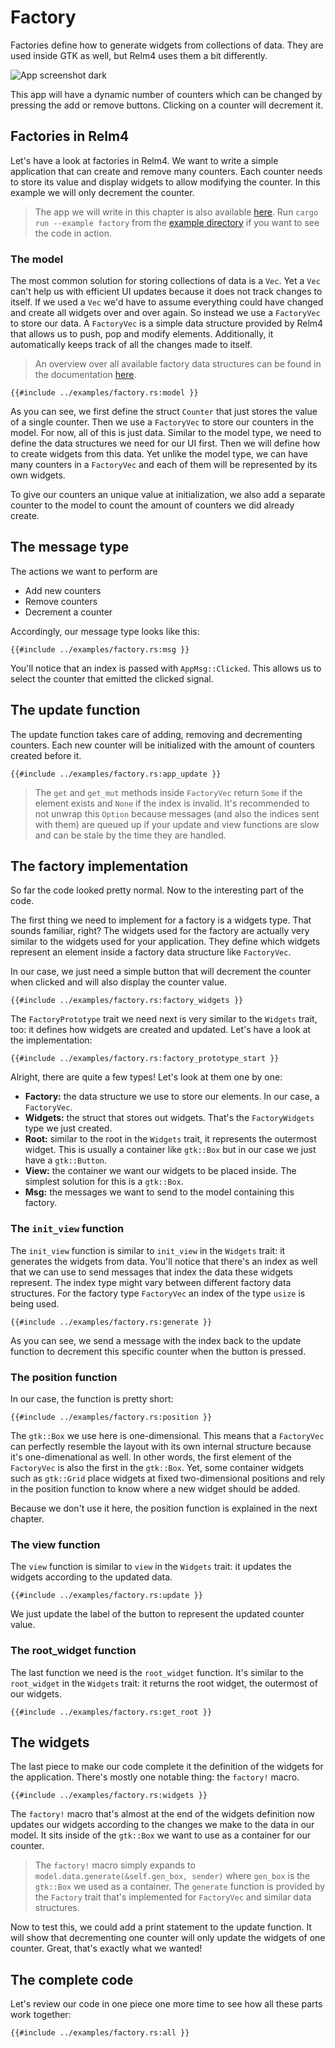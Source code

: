 # Factory

Factories define how to generate widgets from collections of data. They are used inside GTK as well, but Relm4 uses them a bit differently.

![App screenshot dark](img/screenshots/factory-dark.png)

This app will have a dynamic number of counters which can be changed by pressing the add or remove buttons.
Clicking on a counter will decrement it.

## Factories in Relm4

Let's have a look at factories in Relm4. We want to write a simple application that can create and remove many counters. Each counter needs to store its value and display widgets to allow modifying the counter. In this example we will only decrement the counter.

> The app we will write in this chapter is also available [here](https://github.com/Relm4/Relm4/blob/main/relm4-examples/examples/factory.rs). Run `cargo run --example factory` from the [example directory](https://github.com/Relm4/Relm4/tree/main/relm4-examples) if you want to see the code in action.

### The model

The most common solution for storing collections of data is a `Vec`. Yet a `Vec` can't help us with efficient UI updates because it does not track changes to itself. If we used a `Vec` we'd have to assume everything could have changed and create all widgets over and over again. So instead we use a `FactoryVec` to store our data. A `FactoryVec` is a simple data structure provided by Relm4 that allows us to push, pop and modify elements. Additionally, it automatically keeps track of all the changes made to itself.

> An overview over all available factory data structures can be found in the documentation [here](https://relm4.org/docs/stable/relm4/factory/collections/index.html).

```rust,no_run,noplayground
{{#include ../examples/factory.rs:model }}
```

As you can see, we first define the struct `Counter` that just stores the value of a single counter. Then we use a `FactoryVec` to store our counters in the model. For now, all of this is just data. Similar to the model type, we need to define the data structures we need for our UI first. Then we will define how to create widgets from this data. Yet unlike the model type, we can have many counters in a `FactoryVec` and each of them will be represented by its own widgets.

To give our counters an unique value at initialization, we also add a separate counter to the model to count the amount of counters we did already create. 

## The message type

The actions we want to perform are

+ Add new counters
+ Remove counters
+ Decrement a counter

Accordingly, our message type looks like this:

```rust,no_run,noplayground
{{#include ../examples/factory.rs:msg }}
```

You'll notice that an index is passed with `AppMsg::Clicked`. This allows us to select the counter that emitted the clicked signal.

## The update function

The update function takes care of adding, removing and decrementing counters. Each new counter will be initialized with the amount of counters created before it.

```rust,no_run,noplayground
{{#include ../examples/factory.rs:app_update }}
```

> The `get` and `get_mut` methods inside `FactoryVec` return `Some` if the element exists and `None` if the index is invalid. It's recommended to not unwrap this `Option` because messages (and also the indices sent with them) are queued up if your update and view functions are slow and can be stale by the time they are handled.

## The factory implementation

So far the code looked pretty normal. Now to the interesting part of the code.

The first thing we need to implement for a factory is a widgets type. That sounds familiar, right? The widgets used for the factory are actually very similar to the widgets used for your application. They define which widgets represent an element inside a factory data structure like `FactoryVec`.

In our case, we just need a simple button that will decrement the counter when clicked and will also display the counter value.

```rust,no_run,noplayground
{{#include ../examples/factory.rs:factory_widgets }}
```

The `FactoryPrototype` trait we need next is very similar to the `Widgets` trait, too: it defines how widgets are created and updated. Let's have a look at the implementation:

```rust,no_run,noplayground
{{#include ../examples/factory.rs:factory_prototype_start }}
```

Alright, there are quite a few types! Let's look at them one by one:

+ **Factory:** the data structure we use to store our elements. In our case, a `FactoryVec`.
+ **Widgets:** the struct that stores out widgets. That's the `FactoryWidgets` type we just created.
+ **Root:** similar to the root in the `Widgets` trait, it represents the outermost widget. This is usually a container like `gtk::Box` but in our case we just have a `gtk::Button`.
+ **View:** the container we want our widgets to be placed inside. The simplest solution for this is a `gtk::Box`.
+ **Msg:** the messages we want to send to the model containing this factory.

### The `init_view` function

The `init_view` function is similar to `init_view` in the `Widgets` trait: it generates the widgets from data. You'll notice that there's an index as well that we can use to send messages that index the data these widgets represent. The index type might vary between different factory data structures. For the factory type `FactoryVec` an index of the type `usize` is being used.

```rust,no_run,noplayground
{{#include ../examples/factory.rs:generate }}
```

As you can see, we send a message with the index back to the update function to decrement this specific counter when the button is pressed.

### The position function

In our case, the function is pretty short:

```rust,no_run,noplayground
{{#include ../examples/factory.rs:position }}
```

The `gtk::Box` we use here is one-dimensional. This means that a `FactoryVec` can perfectly resemble the layout with its own internal structure because it's one-dimenational as well. In other words, the first element of the `FactoryVec` is also the first in the `gtk::Box`. Yet, some container widgets such as `gtk::Grid` place widgets at fixed two-dimensional positions and rely in the position function to know where a new widget should be added.

Because we don't use it here, the position function is explained in the next chapter.

### The view function

The `view` function is similar to `view` in the `Widgets` trait: it updates the widgets according to the updated data.

```rust,no_run,noplayground
{{#include ../examples/factory.rs:update }}
```

We just update the label of the button to represent the updated counter value.

### The root_widget function

The last function we need is the `root_widget` function. It's similar to the `root_widget` in the `Widgets` trait: it returns the root widget, the outermost of our widgets.

```rust,no_run,noplayground
{{#include ../examples/factory.rs:get_root }}
```

## The widgets

The last piece to make our code complete it the definition of the widgets for the application. There's mostly one notable thing: the `factory!` macro.

```rust,no_run,noplayground
{{#include ../examples/factory.rs:widgets }}
```

The `factory!` macro that's almost at the end of the widgets definition now updates our widgets according to the changes we make to the data in our model. It sits inside of the `gtk::Box` we want to use as a container for our counter.

> The `factory!` macro simply expands to `model.data.generate(&self.gen_box, sender)` where `gen_box` is the `gtk::Box` we used as a container. The `generate` function is provided by the `Factory` trait that's implemented for `FactoryVec` and similar data structures.

Now to test this, we could add a print statement to the update function. It will show that decrementing one counter will only update the widgets of one counter. Great, that's exactly what we wanted!

## The complete code

Let's review our code in one piece one more time to see how all these parts work together:

```rust,no_run,noplayground
{{#include ../examples/factory.rs:all }}
```

